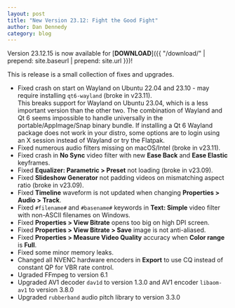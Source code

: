 ```yaml
---
layout: post
title: "New Version 23.12: Fight the Good Fight"
author: Dan Dennedy
category: blog
---
```


Version 23.12.15 is now available for [**DOWNLOAD**]({{ "/download/" | prepend: site.baseurl | prepend: site.url }})!

This is release is a small collection of fixes and upgrades.

- Fixed crash on start on Wayland on Ubuntu 22.04 and 23.10 - may require installing `qt6-wayland` (broke in v23.11).  
  This breaks support for Wayland on Ubuntu 23.04, which is a less important version than the other two.
  The combination of Wayland and Qt 6 seems impossible to handle universally in the portable/AppImage/Snap binary bundle. If installing a Qt 6 Wayland package does not work in your distro, some options are to login using an X session instead of Wayland or try the Flatpak.
- Fixed numerous audio filters missing on macOS/Intel (broke in v23.11).
- Fixed crash in **No Sync** video filter with new **Ease Back** and **Ease Elastic** keyframes.
- Fixed **Equalizer: Parametric > Preset** not loading (broke in v23.09).
- Fixed **Slideshow Generator** not padding videos on mismatching aspect ratio (broke in v23.09).
- Fixed **Timeline** waveform is not updated when changing **Properties > Audio > Track**.
- Fixed `#filename#` and `#basename#` keywords in **Text: Simple** video filter with non-ASCII filenames on Windows.
- Fixed **Properties > View Bitrate** opens too big on high DPI screen.
- Fixed **Properties > View Bitrate > Save** image is not anti-aliased.
- Fixed **Properties > Measure Video Quality** accuracy when **Color range** is **Full**.
- Fixed some minor memory leaks.
- Changed all NVENC hardware encoders in **Export** to use CQ instead of constant QP for VBR rate control.
- Ugraded FFmpeg to version 6.1
- Upgraded AV1 decoder `dav1d` to version 1.3.0 and AV1 encoder `libaom-av1` to version 3.8.0
- Upgraded `rubberband` audio pitch library to version 3.3.0

